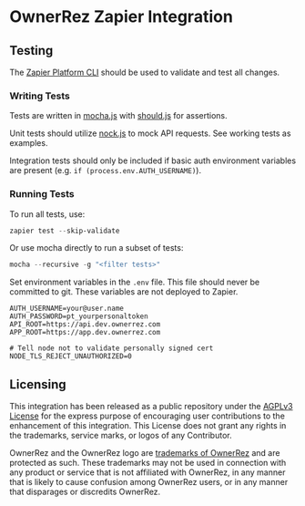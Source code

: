 # OwnerRez Zapier Integration

## Testing

The [Zapier Platform CLI](https://github.com/zapier/zapier-platform/blob/master/packages/cli/docs/cli.md) should be used to validate and test all changes.

### Writing Tests

Tests are written in [mocha.js](https://mochajs.org/) with [should.js](https://shouldjs.github.io/) for assertions.

Unit tests should utilize [nock.js](https://github.com/nock/nock/blob/main/README.md) to mock API requests. See working tests as examples. 

Integration tests should only be included if basic auth environment variables are present (e.g. `if (process.env.AUTH_USERNAME)`).

### Running Tests

To run all tests, use:
```powershell
zapier test --skip-validate
```

Or use mocha directly to run a subset of tests:
```powershell
mocha --recursive -g "<filter tests>"
```

Set environment variables in the `.env` file. This file should never be committed to git. These variables are not deployed to Zapier.
```
AUTH_USERNAME=your@user.name
AUTH_PASSWORD=pt_yourpersonaltoken
API_ROOT=https://api.dev.ownerrez.com
APP_ROOT=https://app.dev.ownerrez.com

# Tell node not to validate personally signed cert
NODE_TLS_REJECT_UNAUTHORIZED=0
```

## Licensing

This integration has been released as a public repository under the [AGPLv3 License](LICENSE) for the express purpose of encouraging user contributions to the enhancement of this integration. This License does not grant any rights in the trademarks, service marks, or logos of any Contributor. 

OwnerRez and the OwnerRez logo are [trademarks of OwnerRez](https://www.ownerrez.com/trademark) and are protected as such. These trademarks may not be used in connection with any product or service that is not affiliated with OwnerRez, in any manner that is likely to cause confusion among OwnerRez users, or in any manner that disparages or discredits OwnerRez.
